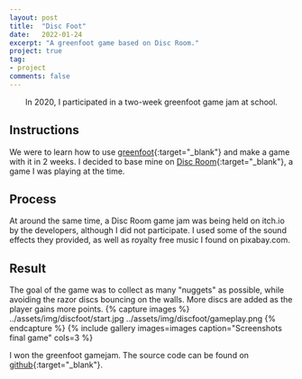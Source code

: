 ```yaml
---
layout: post
title:  "Disc Foot"
date:   2022-01-24
excerpt: "A greenfoot game based on Disc Room."
project: true
tag:
- project
comments: false
---
```


<center>In 2020, I participated in a two-week greenfoot game jam at school.</center>


## Instructions
We were to learn how to use [greenfoot](https://www.greenfoot.org){:target="_blank"} and make a game with it in 2 weeks. 
I decided to base mine on [Disc Room](https://discroom.com/){:target="_blank"}, a game I was playing at the time.

## Process
At around the same time, a Disc Room game jam was being held on itch.io by the developers, although I did not participate. 
I used some of the sound effects they provided, as well as royalty free music I found on pixabay.com.

## Result
The goal of the game was to collect as many "nuggets" as possible, while avoiding the razor discs bouncing on the walls. 
More discs are added as the player gains more points.
{% capture images %}
../assets/img/discfoot/start.jpg
../assets/img/discfoot/gameplay.png
{% endcapture %}
{% include gallery images=images caption="Screenshots final game" cols=3 %}


I won the greenfoot gamejam. The source code can be found on [github](https://github.com/koenGF/DiscFoot){:target="_blank"}. 

